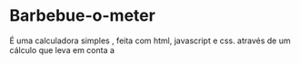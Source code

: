 # Barbebue-o-meter
É uma calculadora simples , feita com html, javascript e css. através de um cálculo que leva em conta a 

